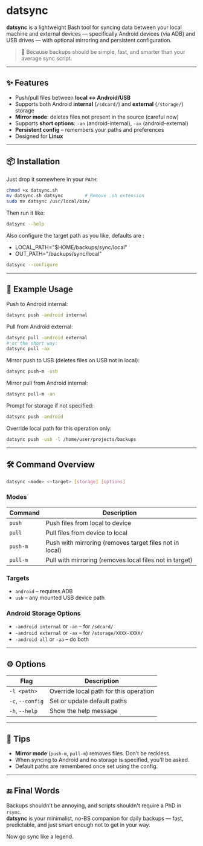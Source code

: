 # datsync

**datsync** is a lightweight Bash tool for syncing data between your local machine and external devices — specifically Android devices (via ADB) and USB drives — with optional mirroring and persistent configuration.

> 🔧 Because backups should be simple, fast, and smarter than your average sync script.

---

## ✨ Features

- Push/pull files between **local ↔ Android/USB**
- Supports both Android **internal** (`/sdcard/`) and **external** (`/storage/`) storage
- **Mirror mode**: deletes files not present in the source (careful now)
- Supports **short options**: `-an` (android-internal), `-ax` (android-external)
- **Persistent config** – remembers your paths and preferences
- Designed for **Linux**

---

## 📦 Installation

Just drop it somewhere in your `PATH`:



```bash
chmod +x datsync.sh
mv datsync.sh datsync        # Remove .sh extension
sudo mv datsync /usr/local/bin/
```

Then run it like:

```bash
datsync --help
```

Also configure the target path as you like, defaults are :
- LOCAL_PATH="$HOME/backups/sync/local"
- OUT_PATH="/backups/sync/local"

```bash
datsync --configure
```

---

## 🧪 Example Usage

Push to Android internal:
```bash
datsync push -android internal
```

Pull from Android external:
```bash
datsync pull -android external
# or the short way:
datsync pull -ax
```

Mirror push to USB (deletes files on USB not in local):
```bash
datsync push-m -usb
```

Mirror pull from Android internal:
```bash
datsync pull-m -an
```

Prompt for storage if not specified:
```bash
datsync push -android
```

Override local path for this operation only:
```bash
datsync push -usb -l /home/user/projects/backups
```

---

## 🛠 Command Overview

```bash
datsync <mode> <-target> [storage] [options]
```

### Modes

| Command   | Description |
|-----------|-------------|
| `push`    | Push files from local to device |
| `pull`    | Pull files from device to local |
| `push-m`  | Push with mirroring (removes target files not in local) |
| `pull-m`  | Pull with mirroring (removes local files not in target) |

### Targets

- `android` – requires ADB
- `usb` – any mounted USB device path

### Android Storage Options

- `-android internal` or `-an` – for `/sdcard/`
- `-android external` or `-ax` – for `/storage/XXXX-XXXX/`
- `-android all` or `-aa` – do both

---

## ⚙️ Options

| Flag              | Description |
|-------------------|-------------|
| `-l <path>`       | Override local path for this operation |
| `-c`, `--config`  | Set or update default paths |
| `-h`, `--help`    | Show the help message |

---

## 🧠 Tips

- **Mirror mode** (`push-m`, `pull-m`) removes files. Don’t be reckless.
- When syncing to Android and no storage is specified, you'll be asked.
- Default paths are remembered once set using the config.

---

## 🔚 Final Words

Backups shouldn't be annoying, and scripts shouldn't require a PhD in `rsync`.  
**datsync** is your minimalist, no-BS companion for daily backups — fast, predictable, and just smart enough not to get in your way.

Now go sync like a legend.
